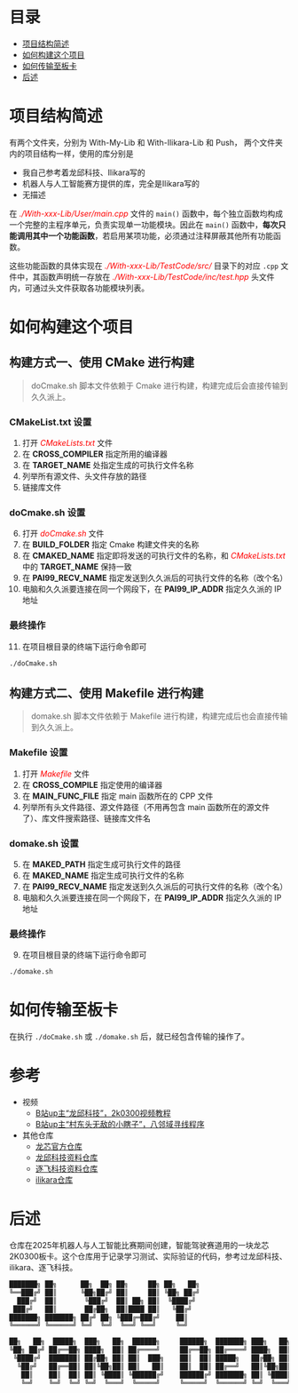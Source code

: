 # 目录

* [项目结构简述](#项目结构简述)
* [如何构建这个项目](#如何构建这个项目)
* [如何传输至板卡](#如何传输至板卡)
* [后述](#后述)



# 项目结构简述

有两个文件夹，分别为 With-My-Lib 和 With-Ilikara-Lib 和 Push，
两个文件夹内的项目结构一样，使用的库分别是
  - 我自己参考着龙邱科技、Ilikara写的
  - 机器人与人工智能赛方提供的库，完全是Ilikara写的
  - 无描述

在 <font color="red">*./With-xxx-Lib/User/main.cpp*</font> 文件的 `main()` 函数中，每个独立函数均构成一个完整的主程序单元，负责实现单一功能模块。因此在 `main()` 函数中，**每次只能调用其中一个功能函数**，若启用某项功能，必须通过注释屏蔽其他所有功能函数。

这些功能函数的具体实现在 <font color="red">*./With-xxx-Lib/TestCode/src/*</font> 目录下的对应 `.cpp` 文件中，其函数声明统一存放在 <font color="red">*./With-xxx-Lib/TestCode/inc/test.hpp*</font> 头文件内，可通过头文件获取各功能模块列表。



# 如何构建这个项目

## 构建方式一、使用 CMake 进行构建

> doCmake.sh 脚本文件依赖于 Cmake 进行构建，构建完成后会直接传输到久久派上。

### CMakeList.txt 设置
1. 打开 <font color="red">*CMakeLists.txt*</font> 文件
2. 在 **CROSS_COMPILER** 指定所用的编译器
3. 在 **TARGET_NAME** 处指定生成的可执行文件名称
4. 列举所有源文件、头文件存放的路径
5. 链接库文件

### doCmake.sh 设置
6. 打开 <font color="red">*doCmake.sh*</font> 文件
7. 在 **BUILD_FOLDER** 指定 Cmake 构建文件夹的名称
8. 在 **CMAKED_NAME** 指定即将发送的可执行文件的名称，和 <font color="red">*CMakeLists.txt*</font> 中的 **TARGET_NAME** 保持一致
9. 在 **PAI99_RECV_NAME** 指定发送到久久派后的可执行文件的名称（改个名）
10. 电脑和久久派要连接在同一个网段下，在 **PAI99_IP_ADDR** 指定久久派的 IP 地址

### 最终操作
11. 在项目根目录的终端下运行命令即可
```bash
./doCmake.sh
```

## 构建方式二、使用 Makefile 进行构建

> domake.sh 脚本文件依赖于 Makefile 进行构建，构建完成后也会直接传输到久久派上。

### Makefile 设置
1. 打开 <font color="red">*Makefile*</font> 文件
2. 在 **CROSS_COMPILE** 指定使用的编译器
3. 在 **MAIN_FUNC_FILE** 指定 main 函数所在的 CPP 文件
4. 列举所有头文件路径、源文件路径（不用再包含 main 函数所在的源文件了）、库文件搜索路径、链接库文件名

### domake.sh 设置
5. 在 **MAKED_PATH** 指定生成可执行文件的路径
6. 在 **MAKED_NAME** 指定生成可执行文件的名称
7. 在 **PAI99_RECV_NAME** 指定发送到久久派后的可执行文件的名称（改个名）
8. 电脑和久久派要连接在同一个网段下，在 **PAI99_IP_ADDR** 指定久久派的 IP 地址

### 最终操作
9. 在项目根目录的终端下运行命令即可
```bash
./domake.sh
```



# 如何传输至板卡

在执行 `./doCmake.sh` 或 `./domake.sh` 后，就已经包含传输的操作了。

# 参考
- 视频
  - [B站up主“龙邱科技”，2k0300视频教程](https://www.bilibili.com/video/BV1bbNRegEAj)
  - [B站up主“村东头无敌的小瞎子”，八邻域寻线程序](https://www.bilibili.com/video/BV1DJ4m1n7nm)
- 其他仓库
  - [龙芯官方仓库](https://cnb.cool/hex/loong/Loongson-2K0300-99PAI)
  - [龙邱科技资料仓库](https://gitee.com/lq-tech/Loongson_2k300_LIB)
  - [逐飞科技资料仓库](https://gitee.com/seekfree/LS2K0300_Library)
  - [ilikara仓库](https://github.com/AirFortressIlikara/ls2k0300_peripheral_library)

# 后述
仓库在2025年机器人与人工智能比赛期间创建，智能驾驶赛道用的一块龙芯2K0300板卡。这个仓库用于记录学习测试、实际验证的代码，参考过龙邱科技、ilikara、逐飞科技。

```txt
███████╗ ██╗      ██╗  ██╗ ██╗     ██╗ ██╗   ██╗
╚══███╔╝ ██║      ╚██╗██╔╝ ██║     ██║ ╚██╗ ██╔╝
  ███╔╝  ██║       ╚███╔╝  ██║ ██╗ ██║  ╚████╔╝ 
 ███╔╝   ██║       ██╔██╗  ██║████ ██║   ╚██╔╝  
███████╗ ███████╗ ██╔╝ ██╗ ╚███╔═███╔╝    ██║   
╚══════╝ ╚══════╝ ╚═╝  ╚═╝  ╚══╝ ╚══╝     ╚═╝   

██╗   ██╗  █████╗  ███╗   ██╗  ██████╗     ██████╗  ███████╗ ███╗   ██╗  ██████╗          ██╗ ██╗ ███████╗
╚██╗ ██╔╝ ██╔══██╗ ████╗  ██║ ██╔════╝     ██╔══██╗ ██╔════╝ ████╗  ██║ ██╔════╝          ██║ ██║ ██╔════╝
 ╚████╔╝  ███████║ ██╔██╗ ██║ ██║  ███╗    ██║  ██║ █████╗   ██╔██╗ ██║ ██║  ███╗         ██║ ██║ █████╗  
  ╚██╔╝   ██╔══██║ ██║╚██╗██║ ██║   ██║    ██║  ██║ ██╔══╝   ██║╚██╗██║ ██║   ██║    ██   ██║ ██║ ██╔══╝  
   ██║    ██║  ██║ ██║ ╚████║ ╚██████╔╝    ██████╔╝ ███████╗ ██║ ╚████║ ╚██████╔╝    ╚█████╔╝ ██║ ███████╗
   ╚═╝    ╚═╝  ╚═╝ ╚═╝  ╚═══╝  ╚═════╝     ╚═════╝  ╚══════╝ ╚═╝  ╚═══╝  ╚═════╝      ╚════╝  ╚═╝ ╚══════╝
```
